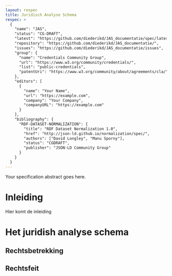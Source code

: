 ```yaml
---
layout: respec
title: Juridisch Analyse Schema
respec: >
  {
    "name": "JAS",
    "status": "CG-DRAFT",
    "latest": "https://github.com/diederikd/JAS_documentatie/spec/latest",
    "repository": "https://github.com/diederikd/JAS_documentatie/",
    "issues": "https://github.com/diederikd/JAS_documentatie/issues",
    "group": {
      "name": "Credentials Community Group",
      "url": "https://www.w3.org/community/credentials/",
      "list": "public-credentials",
      "patentUri": "https://www.w3.org/community/about/agreements/cla/"
    },
    "editors": [
      {
        "name": "Your Name",
        "url": "https://example.com",
        "company": "Your Company",
        "companyURL": "https://example.com"
      }
    ],
    "bibliography": {
      "RDF-DATASET-NORMALIZATION": {
        "title": "RDF Dataset Normalization 1.0",
        "href": "http://json-ld.github.io/normalization/spec/",
        "authors": ["David Longley", "Manu Sporny"],
        "status": "CGDRAFT",
        "publisher": "JSON-LD Community Group"
      }
    }
  }
---
```



 
<section id="abstract">
   <p>
     Your specification abstract goes here.
   </p>
</section>
 
# Inleiding
Hier komt de inleiding

# Het juridish analyse schema

## Rechtsbetrekking

## Rechtsfeit


<section id='conformance'>
  <!-- This section is filled automatically by ReSpec. -->
</section>
